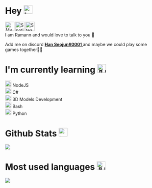 # Hey <img src="https://cdn.discordapp.com/emojis/776588072614625299.gif?v=1" alt= "https://media.giphy.com/media/hvRJCLFzcasrR4ia7z/giphy.gif" width="28px">
<a href = "https://discordapp.com/users/537230099121045504"><img align ="left" alt = "My Discord Profile" width = "30px" src= "https://play-lh.googleusercontent.com/_4zBNFjA8S9yjNB_ONwqBvxTvyXYdC7Nh1jYZ2x6YEcldBr2fyijdjM2J5EoVdTpnkA=s180-rw" /> </a>
<a href = "https://open.spotify.com/user/31vsqrovxe663sqf3wjit4q7tupm"><img align ="left" alt = "Spotify!!" width = "30px" src= "https://play-lh.googleusercontent.com/UrY7BAZ-XfXGpfkeWg0zCCeo-7ras4DCoRalC_WXXWTK9q5b0Iw7B0YQMsVxZaNB7DM=s180-rw" /> </a>
<a href = "https://steamcommunity.com/id/theramann/"><img align ="left" alt = "Steam!!" width = "30px" src= "https://play-lh.googleusercontent.com/52_DMY5417awaEgJf3_9mWgEuO2t1JfkGab8kM-LD6l5u6cGm_1-GsoQ_IyWFHdbkA=s180-rw" /> </a>
<p><br><br>
I am Ramann and would love to talk to you 💬 <p>
Add me on  discord <a href = "https://discordapp.com/users/537230099121045504"> <b>Han Seojun#0001 </a></b> and maybe we could play some games together🤷‍♂️</p>

# I'm currently learning <img src="https://cdn.discordapp.com/emojis/722080155413250148.png?v=1" alt = "👨‍🎓" width="28px">

<img src="https://cdn.discordapp.com/emojis/762224193793818625.png?v=1" alt = "💜" width="20px"> NodeJS <br>
<img src="https://cdn.discordapp.com/emojis/762224193793818625.png?v=1" alt = "💜" width="20px"> C# <br>
<img src="https://cdn.discordapp.com/emojis/762224193793818625.png?v=1" alt = "💜" width="20px"> 3D Models Development <br>
<img src="https://cdn.discordapp.com/emojis/762224193793818625.png?v=1" alt = "💜" width="20px"> Bash <br>
<img src="https://cdn.discordapp.com/emojis/762224193793818625.png?v=1" alt = "💜" width="20px"> Python <br>

# Github Stats <img src="https://cdn.discordapp.com/emojis/638869604332077067.gif?v=1" alt = "📈" width="28px">
<img align="center" src="https://github-readme-stats.vercel.app/api/?username=TheRamann&theme=gotham" /> <br>
# Most used languages <img src="https://cdn.discordapp.com/emojis/726358123341676564.png?v=1" alt = "👨‍💻" width="28px">
<img align="center" src="https://github-readme-stats.vercel.app/api/top-langs/?username=TheRamann&theme=gotham" />
